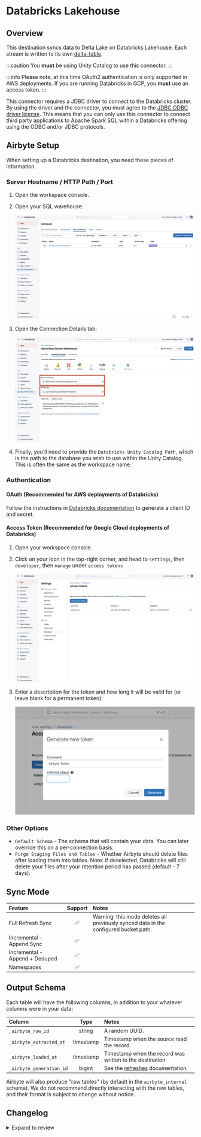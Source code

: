 # Databricks Lakehouse

## Overview

This destination syncs data to Delta Lake on Databricks Lakehouse. Each stream is written to its own
[delta-table](https://delta.io/).

:::caution
You **must** be using Unity Catalog to use this connector.
:::

:::info
Please note, at this time OAuth2 authentication is only supported in AWS
deployments. If you are running Databricks in GCP, you **must** use an access
token.
:::

This connector requires a JDBC driver to connect to the Databricks cluster. By using the driver and
the connector, you must agree to the
[JDBC ODBC driver license](https://databricks.com/jdbc-odbc-driver-license). This means that you can
only use this connector to connect third party applications to Apache Spark SQL within a Databricks
offering using the ODBC and/or JDBC protocols.

## Airbyte Setup

When setting up a Databricks destination, you need these pieces of information:

### Server Hostname / HTTP Path / Port

1. Open the workspace console.
2. Open your SQL warehouse:

   ![](../../.gitbook/assets/destination/databricks/databricks_open_sql_warehouse.png)

3. Open the Connection Details tab:

   ![](../../.gitbook/assets/destination/databricks/databricks_sql_warehouse_connection_details.png)

4. Finally, you'll need to provide the `Databricks Unity Catalog Path`, which is the path to the database you wish to use within the Unity Catalog. This is often the same as the workspace name.

### Authentication

#### OAuth (Recommended for AWS deployments of Databricks)

Follow the instructions in [Databricks documentation](https://docs.databricks.com/en/dev-tools/auth/oauth-m2m.html)
to generate a client ID and secret.

#### Access Token (Recommended for Google Cloud deployments of Databricks)

1. Open your workspace console.
2. Click on your icon in the top-right corner, and head to `settings`, then `developer`, then `manage` under `access tokens`

   ![](../../.gitbook/assets/destination/databricks/dtabricks_token_user_new.png)

3. Enter a description for the token and how long it will be valid for (or leave blank for a permanent token):

   ![](../../.gitbook/assets/destination/databricks/databricks_generate_token.png)

### Other Options

- `Default Schema` - The schema that will contain your data. You can later override this on a per-connection basis.
- `Purge Staging Files and Tables` - Whether Airbyte should delete files after loading them into tables. Note: if deselected, Databricks will still delete your files after your retention period has passed (default - 7 days).

## Sync Mode

| Feature                        | Support | Notes                                                                                |
| :----------------------------- | :-----: | :----------------------------------------------------------------------------------- |
| Full Refresh Sync              |   ✅    | Warning: this mode deletes all previously synced data in the configured bucket path. |
| Incremental - Append Sync      |   ✅    |                                                                                      |
| Incremental - Append + Deduped |   ✅    |                                                                                      |
| Namespaces                     |   ✅    |                                                                                      |

## Output Schema

Each table will have the following columns, in addition to your whatever columns were in your data:

| Column                   |   Type    | Notes                                                                  |
| :----------------------- | :-------: | :--------------------------------------------------------------------- |
| `_airbyte_raw_id`        |  string   | A random UUID.                                                         |
| `_airbyte_extracted_at`  | timestamp | Timestamp when the source read the record.                             |
| `_airbyte_loaded_at`     | timestamp | Timestamp when the record was written to the destination               |
| `_airbyte_generation_id` |  bigint   | See the [refreshes](../../operator-guides/refreshes.md) documentation. |

Airbyte will also produce "raw tables" (by default in the `airbyte_internal` schema). We do not recommend directly interacting
with the raw tables, and their format is subject to change without notice.

## Changelog

<details>
  <summary>Expand to review</summary>

| Version | Date       | Pull Request                                                                                                        | Subject                                                                                                                                                                          |
|:--------|:-----------|:--------------------------------------------------------------------------------------------------------------------|:---------------------------------------------------------------------------------------------------------------------------------------------------------------------------------|
| 3.3.6 | 2025-03-24 | [56355](https://github.com/airbytehq/airbyte/pull/56355) | Upgrade to airbyte/java-connector-base:2.0.1 to be M4 compatible. |
| 3.3.5 | 2025-03-07 | [55232](https://github.com/airbytehq/airbyte/pull/55232) | fix table name collision multiple connections same schema |
| 3.3.3 | 2025-01-10 | [51506](https://github.com/airbytehq/airbyte/pull/51506) | Use a non root base image |
| 3.3.2 | 2024-12-18 | [49898](https://github.com/airbytehq/airbyte/pull/49898) | Use a base image: airbyte/java-connector-base:1.0.0 |
| 3.3.1   | 2024-12-02 | [#48779](https://github.com/airbytehq/airbyte/pull/48779)                                                           | bump resource reqs for `check`                                                                                                                                                   |
| 3.3.0   | 2024-09-18 | [#45438](https://github.com/airbytehq/airbyte/pull/45438)                                                           | upgrade all dependencies.                                                                                                                                                        |
| 3.2.5   | 2024-09-12 | [#45439](https://github.com/airbytehq/airbyte/pull/45439)                                                           | Move to integrations section.                                                                                                                                                    |
| 3.2.4   | 2024-09-09 | [#45208](https://github.com/airbytehq/airbyte/pull/45208)                                                           | Fix CHECK to create missing namespace if not exists.                                                                                                                             |
| 3.2.3   | 2024-09-03 | [#45115](https://github.com/airbytehq/airbyte/pull/45115)                                                           | Clarify Unity Catalog Name option.                                                                                                                                               |
| 3.2.2   | 2024-08-22 | [#44941](https://github.com/airbytehq/airbyte/pull/44941)                                                           | Clarify Unity Catalog Path option.                                                                                                                                               |
| 3.2.1   | 2024-08-22 | [#44506](https://github.com/airbytehq/airbyte/pull/44506)                                                           | Handle uppercase/mixed-case stream name/namespaces                                                                                                                               |
| 3.2.0   | 2024-08-12 | [#40712](https://github.com/airbytehq/airbyte/pull/40712)                                                           | Rely solely on PAT, instead of also needing a user/pass                                                                                                                          |
| 3.1.0   | 2024-07-22 | [#40692](https://github.com/airbytehq/airbyte/pull/40692)                                                           | Support for [refreshes](../../operator-guides/refreshes.md) and resumable full refresh. WARNING: You must upgrade to platform 0.63.7 before upgrading to this connector version. |
| 3.0.0   | 2024-07-12 | [#40689](https://github.com/airbytehq/airbyte/pull/40689)                                                           | (Private release, not to be used for production) Add `_airbyte_generation_id` column, and `sync_id` entry in `_airbyte_meta`                                                     |
| 2.0.0   | 2024-05-17 | [#37613](https://github.com/airbytehq/airbyte/pull/37613)                                                           | (Private release, not to be used for production) Alpha release of the connector to use Unity Catalog                                                                             |
| 1.1.2   | 2024-04-04 | [#36846](https://github.com/airbytehq/airbyte/pull/36846)                                                           | (incompatible with CDK, do not use) Remove duplicate S3 Region                                                                                                                   |
| 1.1.1   | 2024-01-03 | [#33924](https://github.com/airbytehq/airbyte/pull/33924)                                                           | (incompatible with CDK, do not use) Add new ap-southeast-3 AWS region                                                                                                            |
| 1.1.0   | 2023-06-02 | [\#26942](https://github.com/airbytehq/airbyte/pull/26942)                                                          | Support schema evolution                                                                                                                                                         |
| 1.0.2   | 2023-04-20 | [\#25366](https://github.com/airbytehq/airbyte/pull/25366)                                                          | Fix default catalog to be `hive_metastore`                                                                                                                                       |
| 1.0.1   | 2023-03-30 | [\#24657](https://github.com/airbytehq/airbyte/pull/24657)                                                          | Fix support for external tables on S3                                                                                                                                            |
| 1.0.0   | 2023-03-21 | [\#23965](https://github.com/airbytehq/airbyte/pull/23965)                                                          | Added: Managed table storage type, Databricks Catalog field                                                                                                                      |
| 0.3.1   | 2022-10-15 | [\#18032](https://github.com/airbytehq/airbyte/pull/18032)                                                          | Add `SSL=1` to the JDBC URL to ensure SSL connection.                                                                                                                            |
| 0.3.0   | 2022-10-14 | [\#15329](https://github.com/airbytehq/airbyte/pull/15329)                                                          | Add support for Azure storage.                                                                                                                                                   |
|         | 2022-09-01 | [\#16243](https://github.com/airbytehq/airbyte/pull/16243)                                                          | Fix Json to Avro conversion when there is field name clash from combined restrictions (`anyOf`, `oneOf`, `allOf` fields)                                                         |
| 0.2.6   | 2022-08-05 | [\#14801](https://github.com/airbytehq/airbyte/pull/14801)                                                          | Fix multiply log bindings                                                                                                                                                        |
| 0.2.5   | 2022-07-15 | [\#14494](https://github.com/airbytehq/airbyte/pull/14494)                                                          | Make S3 output filename configurable.                                                                                                                                            |
| 0.2.4   | 2022-07-14 | [\#14618](https://github.com/airbytehq/airbyte/pull/14618)                                                          | Removed additionalProperties: false from JDBC destination connectors                                                                                                             |
| 0.2.3   | 2022-06-16 | [\#13852](https://github.com/airbytehq/airbyte/pull/13852)                                                          | Updated stacktrace format for any trace message errors                                                                                                                           |
| 0.2.2   | 2022-06-13 | [\#13722](https://github.com/airbytehq/airbyte/pull/13722)                                                          | Rename to "Databricks Lakehouse".                                                                                                                                                |
| 0.2.1   | 2022-06-08 | [\#13630](https://github.com/airbytehq/airbyte/pull/13630)                                                          | Rename to "Databricks Delta Lake" and add field orders in the spec.                                                                                                              |
| 0.2.0   | 2022-05-15 | [\#12861](https://github.com/airbytehq/airbyte/pull/12861)                                                          | Use new public Databricks JDBC driver, and open source the connector.                                                                                                            |
| 0.1.5   | 2022-05-04 | [\#12578](https://github.com/airbytehq/airbyte/pull/12578)                                                          | In JSON to Avro conversion, log JSON field values that do not follow Avro schema for debugging.                                                                                  |
| 0.1.4   | 2022-02-14 | [\#10256](https://github.com/airbytehq/airbyte/pull/10256)                                                          | Add `-XX:+ExitOnOutOfMemoryError` JVM option                                                                                                                                     |
| 0.1.3   | 2022-01-06 | [\#7622](https://github.com/airbytehq/airbyte/pull/7622) [\#9153](https://github.com/airbytehq/airbyte/issues/9153) | Upgrade Spark JDBC driver to `2.6.21` to patch Log4j vulnerability; update connector fields title/description.                                                                   |
| 0.1.2   | 2021-11-03 | [\#7288](https://github.com/airbytehq/airbyte/issues/7288)                                                          | Support Json `additionalProperties`.                                                                                                                                             |
| 0.1.1   | 2021-10-05 | [\#6792](https://github.com/airbytehq/airbyte/pull/6792)                                                            | Require users to accept Databricks JDBC Driver [Terms & Conditions](https://databricks.com/jdbc-odbc-driver-license).                                                            |
| 0.1.0   | 2021-09-14 | [\#5998](https://github.com/airbytehq/airbyte/pull/5998)                                                            | Initial private release.                                                                                                                                                         |

</details>
